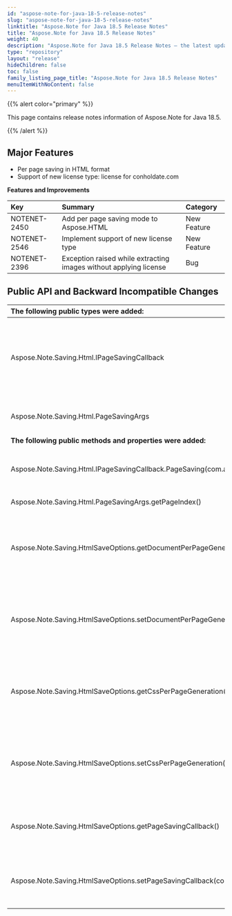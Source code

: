 ```yaml
---
id: "aspose-note-for-java-18-5-release-notes"
slug: "aspose-note-for-java-18-5-release-notes"
linktitle: "Aspose.Note for Java 18.5 Release Notes"
title: "Aspose.Note for Java 18.5 Release Notes"
weight: 40
description: "Aspose.Note for Java 18.5 Release Notes – the latest updates and fixes."
type: "repository"
layout: "release"
hideChildren: false
toc: false
family_listing_page_title: "Aspose.Note for Java 18.5 Release Notes"
menuItemWithNoContent: false
---
```


{{% alert color="primary" %}} 

This page contains release notes information of Aspose.Note for Java 18.5.

{{% /alert %}} 

## **Major Features**
- Per page saving in HTML format
- Support of new license type: license for conholdate.com

**Features and Improvements**

|**Key**|**Summary**|**Category**|
| :- | :- | :- |
|NOTENET-2450|Add per page saving mode to Aspose.HTML|New Feature|
|NOTENET-2546|Implement support of new license type|New Feature|
|NOTENET-2396|Exception raised while extracting images without applying license|Bug|
## **Public API and Backward Incompatible Changes**
|**The following public types were added:**|**Description**|
| :- | :- |
|Aspose.Note.Saving.Html.IPageSavingCallback|Implement this interface if you want to control how Aspose.Note saves separate pages.|
|Aspose.Note.Saving.Html.PageSavingArgs|Provides data for PageSaving event.|
|**The following public methods and properties were added:**|**Description**|
|Aspose.Note.Saving.Html.IPageSavingCallback.PageSaving(com.aspose.note.PageSavingArgs)|Called when Aspose.Note saves a separate page.|
|Aspose.Note.Saving.Html.PageSavingArgs.getPageIndex()|Current page index.|
|Aspose.Note.Saving.HtmlSaveOptions.getDocumentPerPageGeneration()|Gets or sets a value indicating whether document per page generation is enabled.|
|Aspose.Note.Saving.HtmlSaveOptions.setDocumentPerPageGeneration(boolean)|Gets or sets a value indicating whether document per page generation is enabled.|
|Aspose.Note.Saving.HtmlSaveOptions.getCssPerPageGeneration()|Gets or sets whether the StyleSheet file will be generated for each new page separately.|
|Aspose.Note.Saving.HtmlSaveOptions.setCssPerPageGeneration(boolean)|Gets or sets whether the StyleSheet file will be generated for each new page separately.|
|Aspose.Note.Saving.HtmlSaveOptions.getPageSavingCallback()|Gets or sets the callback that is called to create resource to store page.|
|Aspose.Note.Saving.HtmlSaveOptions.setPageSavingCallback(com.aspose.note.IPageSavingCallback)|Gets or sets the callback that is called to create resource to store page.|

